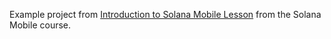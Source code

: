 Example project from [Introduction to Solana Mobile Lesson](https://solana.com/developers/courses/mobile/intro-to-solana-mobile) from the Solana Mobile course.
